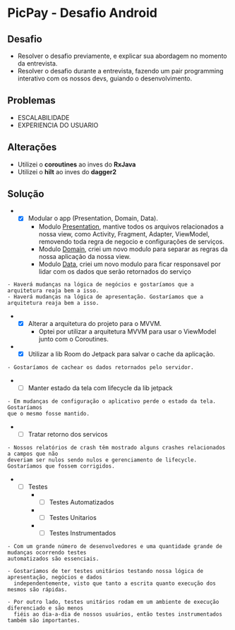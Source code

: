 # PicPay - Desafio Android

## Desafio

- Resolver o desafio previamente, e explicar sua abordagem no momento da entrevista.
- Resolver o desafio durante a entrevista, fazendo um pair programming interativo com os nossos 
devs, guiando o desenvolvimento.

## Problemas

- ESCALABILIDADE
- EXPERIENCIA DO USUARIO

## Alterações

- Utilizei o **coroutines** ao inves do **RxJava**
- Utilizei o **hilt** ao inves do **dagger2**

## Solução

- -[x] Modular o app (Presentation, Domain, Data).
    - Modulo [Presentation](https://github.com/bruunoh/desafio-android/tree/dev/app), mantive todos os arquivos relacionados a nossa 
    view, como Activity, Fragment, Adapter, ViewModel, removendo toda regra de negocio 
    e configurações de serviços.
    - Modulo [Domain](https://github.com/bruunoh/desafio-android/tree/dev/domain), criei um novo modulo para separar as regras da nossa aplicação da nossa view.
    - Modulo [Data](https://github.com/bruunoh/desafio-android/tree/dev/data), criei um novo modulo para ficar responsavel por lidar com os dados que serão
    retornados do serviço
```
- Haverá mudanças na lógica de negócios e gostaríamos que a arquitetura reaja bem a isso.
- Haverá mudanças na lógica de apresentação. Gostaríamos que a arquitetura reaja bem a isso.
```
- -[x] Alterar a arquitetura do projeto para o MVVM.
    - Optei por utilizar a arquitetura MVVM para usar o ViewModel junto com o Coroutines.
     
- -[x] Utilizar a lib Room do Jetpack para salvar o cache da aplicação.
```
- Gostaríamos de cachear os dados retornados pelo servidor.
```

- -[ ] Manter estado da tela com lifecycle da lib jetpack
```
- Em mudanças de configuração o aplicativo perde o estado da tela. Gostaríamos 
que o mesmo fosse mantido.
```

- -[ ] Tratar retorno dos servicos
``` 
- Nossos relatórios de crash têm mostrado alguns crashes relacionados a campos que não 
deveriam ser nulos sendo nulos e gerenciamento de lifecycle. Gostaríamos que fossem corrigidos.
```
    
- -[ ] Testes
    - -[ ] Testes Automatizados
    - -[ ] Testes Unitarios
    - -[ ] Testes Instrumentados
```
- Com um grande número de desenvolvedores e uma quantidade grande de mudanças ocorrendo testes 
automatizados são essenciais.

- Gostaríamos de ter testes unitários testando nossa lógica de apresentação, negócios e dados 
  independentemente, visto que tanto a escrita quanto execução dos mesmos são rápidas.
  
- Por outro lado, testes unitários rodam em um ambiente de execução diferenciado e são menos 
  fiéis ao dia-a-dia de nossos usuários, então testes instrumentados também são importantes.
```